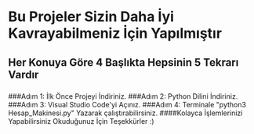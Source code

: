 # Bu Projeler Sizin Daha İyi Kavrayabilmeniz İçin Yapılmıştır
## Her Konuya Göre 4 Başlıkta Hepsinin 5 Tekrarı Vardır
### 
###Adım 1: İlk Önce Projeyi İndiriniz.
###Adım 2: Python Dilini İndiriniz.
###Adım 3: Visual Studio Code'yi Açınız.
###Adım 4: Terminale "python3 Hesap_Makinesi.py" Yazarak çalıştırabilirsiniz.
####Kolayca İşlemlerinizi Yapabilirsiniz Okuduğunuz İçin Teşekkürler :)
